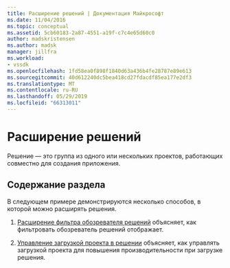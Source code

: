 ```yaml
---
title: Расширение решений | Документация Майкрософт
ms.date: 11/04/2016
ms.topic: conceptual
ms.assetid: 5cb60183-2a87-4551-a19f-c7c4e65d60c0
author: madskristensen
ms.author: madsk
manager: jillfra
ms.workload:
- vssdk
ms.openlocfilehash: 1fd58ea0f898f1840d63a436b4fe28787e89e613
ms.sourcegitcommit: 40d612240dc5bea418cd27fdacdf85ea177e2df3
ms.translationtype: MT
ms.contentlocale: ru-RU
ms.lasthandoff: 05/29/2019
ms.locfileid: "66313011"
---
```

# <a name="extend-solutions"></a>Расширение решений
Решение — это группа из одного или нескольких проектов, работающих совместно для создания приложения.

## <a name="in-this-section"></a>Содержание раздела
 В следующем примере демонстрируются несколько способов, в которой можно расширять решения.

1. [Расширение фильтра обозревателя решений](../extensibility/extending-the-solution-explorer-filter.md) объясняет, как фильтровать обозреватель решений отображает.

2. [Управление загрузкой проекта в решении](../extensibility/managing-project-loading-in-a-solution.md) объясняет, как управлять загрузкой проекта для повышения производительности при загрузке решения.